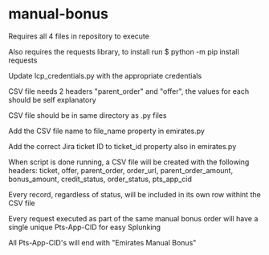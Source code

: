 # manual-bonus
Requires all 4 files in repository to execute

Also requires the requests library, to install run $ python -m pip install requests

Update lcp_credentials.py with the appropriate credentials

CSV file needs 2 headers "parent_order" and "offer", the values for each should be self explanatory

CSV file should be in same directory as .py files

Add the CSV file name to file_name property in emirates.py

Add the correct Jira ticket ID to ticket_id property also in emirates.py

When script is done running, a CSV file will be created with the following headers: ticket, offer, parent_order, order_url, parent_order_amount, bonus_amount, credit_status, order_status, pts_app_cid

Every record, regardless of status, will be included in its own row withint the CSV file

Every request executed as part of the same manual bonus order will have a single unique Pts-App-CID for easy Splunking

All Pts-App-CID's will end with "Emirates Manual Bonus"





